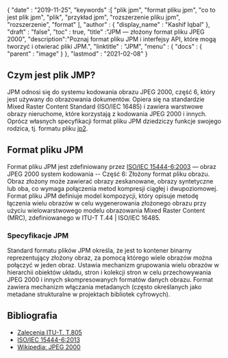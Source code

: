 {
  "date" : "2019-11-25",
  "keywords" :[ "plik jpm", "format pliku jpm", "co to jest plik jpm", "plik", "przykład jpm", "rozszerzenie pliku jpm", "rozszerzenie", "format" ],
  "author" : {
    "display_name" : "Kashif Iqbal"
},
  "draft" : "false",
  "toc" : true,
  "title" :"JPM — złożony format pliku JPEG 2000",
  "description":"Poznaj format pliku JPM i interfejsy API, które mogą tworzyć i otwierać pliki JPM.",
  "linktitle" : "JPM",
  "menu" : {
    "docs" : {
      "parent" : "image"
}
},
  "lastmod" : "2021-02-08"
}

## Czym jest plik JMP?

JPM odnosi się do systemu kodowania obrazu JPEG 2000, część 6, który jest używany do obrazowania dokumentów. Opiera się na standardzie Mixed Raster Content Standard (ISO/IEC 16485) i zawiera warstwowe obrazy nieruchome, które korzystają z kodowania JPEG 2000 i innych. Oprócz własnych specyfikacji format pliku JPM dziedziczy funkcje swojego rodzica, tj. formatu pliku [jp2](/pl/image/jp2/).

## Format pliku JPM

Format pliku JPM jest zdefiniowany przez [ISO/IEC 15444-6:2003](https://www.iso.org/standard/61124.html) — obraz JPEG 2000 system kodowania -- Część 6: Złożony format pliku obrazu. Obraz złożony może zawierać obrazy zeskanowane, obrazy syntetyczne lub oba, co wymaga połączenia metod kompresji ciągłej i dwupoziomowej. Format pliku JPM definiuje model kompozycji, który opisuje metodę łączenia wielu obrazów w celu wygenerowania złożonego obrazu przy użyciu wielowarstwowego modelu obrazowania Mixed Raster Content (MRC), zdefiniowanego w ITU-T T.44 | ISO/IEC 16485.

### Specyfikacje JPM
Standard formatu plików JPM określa, że jest to kontener binarny reprezentujący złożony obraz, za pomocą którego wiele obrazów można połączyć w jeden obraz. Ustawia mechanizm grupowania wielu obrazów w hierarchii obiektów układu, stron i kolekcji stron w celu przechowywania JPEG 2000 i innych skompresowanych formatów danych obrazu. Format zawiera mechanizm włączania metadanych (często określanych jako metadane strukturalne w projektach bibliotek cyfrowych).

## Bibliografia

* [Zalecenia ITU-T. T.805](http://www.itu.int/rec/T-REC-T.805/en)
* [ISO/IEC 15444-6:2013](https://www.iso.org/standard/61124.html)
* [Wikipedia: JPEG 2000](https://en.wikipedia.org/wiki/JPEG_2000)

